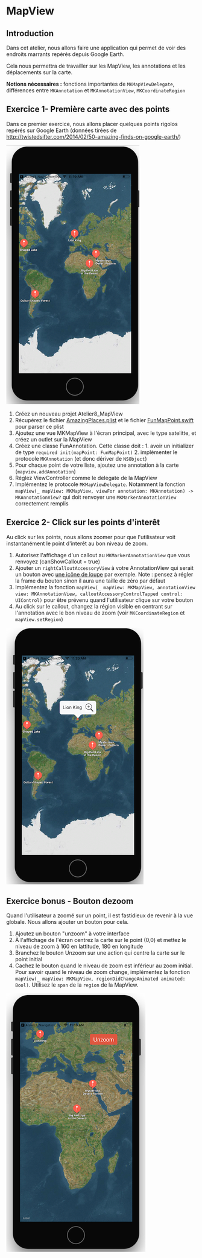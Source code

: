 # MapView

## Introduction

Dans cet atelier, nous allons faire une application qui permet de voir des endroits marrants repérés depuis Google Earth.

Cela nous permettra de travailler sur les MapView, les annotations et les déplacements sur la carte.

**Notions nécessaires :** fonctions importantes de `MKMapViewDelegate`, différences entre `MKAnnotation` et `MKAnnotationView`, `MKCoordinateRegion`

## Exercice 1- Première carte avec des points

Dans ce premier exercice, nous allons placer quelques points rigolos repérés sur Google Earth (données tirées de http://twistedsifter.com/2014/02/50-amazing-finds-on-google-earth/)

![](/assets/MapView_MapOverview.png)

1. Créez un nouveau projet Atelier8_MapView
2. Récupérez le fichier [AmazingPlaces.plist](https://formation-ios.github.io/tutorialFiles/AmazingPlaces.plist) et le fichier [FunMapPoint.swift](https://formation-ios.github.io/tutorialFiles/FunMapPoint.swift) pour parser ce plist
3. Ajoutez une vue MKMapView à l'écran principal, avec le type satelitte, et créez un outlet sur la MapView
4. Créez une classe FunAnnotation. Cette classe doit :
        1. avoir un initializer de type `required init(mapPoint: FunMapPoint)`
        2. implémenter le protocole `MKAnnotation` (et donc dériver de `NSObject`)
5. Pour chaque point de votre liste, ajoutez une annotation à la carte (`mapview.addAnnotation`)
6. Réglez ViewController comme le delegate de la MapView
7. Implémentez le protocole `MKMapViewDelegate`. Notamment la fonction `mapView(_ mapView: MKMapView, viewFor annotation: MKAnnotation) -> MKAnnotationView?` qui doit renvoyer une `MKMarkerAnnotationView` correctement remplis


## Exercice 2- Click sur les points d'interêt

Au click sur les points, nous allons zoomer pour que l'utilisateur voit instantanément le point d'interêt au bon niveau de zoom.

1. Autorisez l'affichage d'un callout au `MKMarkerAnnotationView` que vous renvoyez (canShowCallout = true)
2. Ajouter un `rightCalloutAccessoryView` à votre AnnotationView qui serait un bouton avec [une icône de loupe](https://formation-ios.github.io/tutorialFiles/Zoom.jpg) par exemple. Note : pensez à régler la frame du bouton sinon il aura une taille de zéro par défaut
3. Implémentez la fonction `mapView(_ mapView: MKMapView, annotationView view: MKAnnotationView, calloutAccessoryControlTapped control: UIControl)` pour être prévenu quand l'utilisateur clique sur votre bouton
4. Au click sur le callout, changez la région visible en centrant sur l'annotation avec le bon niveau de zoom (voir `MKCoordinateRegion` et `mapView.setRegion`)

![](/assets/MapView_Zoom.png)

## Exercice bonus - Bouton dezoom

Quand l'utilisateur a zoomé sur un point, il est fastidieux de revenir à la vue globale. Nous allons ajouter un bouton pour cela.
1. Ajoutez un bouton "unzoom" à votre interface
2. À l'affichage de l'écran centrez la carte sur le point (0,0) et mettez le niveau de zoom à 160 en lattitude, 180 en longitude
3. Branchez le bouton Unzoom sur une action qui centre la carte sur le point initial
4. Cachez le bouton quand le niveau de zoom est inférieur au zoom initial. Pour savoir quand le niveau de zoom change, implémentez la fonction  `mapView(_ mapView: MKMapView, regionDidChangeAnimated animated: Bool)`.
Utilisez le `span` de la `region` de la MapView.

![](/assets/MapView_Unzoom.png)

